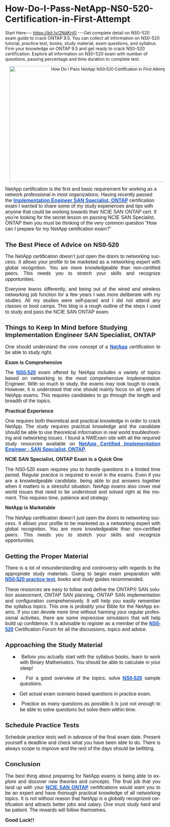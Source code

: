# How-Do-I-Pass-NetApp-NS0-520-Certification-in-First-Attempt
Start Here--- https://bit.ly/2NdKnI0 ---Get complete detail on NS0-520 exam guide to crack ONTAP 9.5. You can collect all information on NS0-520 tutorial, practice test, books, study material, exam questions, and syllabus. Firm your knowledge on ONTAP 9.5 and get ready to crack NS0-520 certification. Explore all information on NS0-520 exam with number of questions, passing percentage and time duration to complete test.
<p></p><div class="separator" style="clear: both; text-align: center;"><a href="https://www.nwexam.com/netapp/ns0-520-netapp-implementation-engineer-san-specialist-ontap-ncie" style="margin-left: 1em; margin-right: 1em;" target="_blank"><span style="font-family: arial;"><img alt="How Do I Pass NetApp NS0-520 Certification in First Attempt?" border="0" data-original-height="500" data-original-width="850" height="376" src="https://1.bp.blogspot.com/-tFZaPAOVkHA/YPe8vN4vKXI/AAAAAAAACGc/xJIsyUDW6rUHpuBoJ_KVAifaySfLtXiZwCLcBGAsYHQ/w640-h376/Get%2Ba%2B%2BSuccessful%2BCareer%2Bwith%2BNetApp%2BNS0-520%2BCertification.png" title="NetApp NCIE SAN ONTAP Certification, NCIE SAN ONTAP Practice Test, NetApp NCIE SAN ONTAP Primer, NCIE SAN ONTAP Study Guide, NetApp Certification, NCIE SAN ONTAP Books, NCIE SAN ONTAP Certification Cost, NCIE SAN ONTAP Certification Syllabus, NetApp NCIE SAN ONTAP Training, NetApp Implementation Engineer Certification, NetApp Certified Implementation Engineer - SAN Specialist ONTAP, NetApp NCIE SAN Specialist ONTAP Certification, NCIE SAN ONTAP, Implementation Engineer SAN Specialist ONTAP, NetApp NCIE SAN Specialist ONTAP Books, NS0-520 NCIE SAN ONTAP, NS0-520 Online Test, NS0-520, NS0-520 Syllabus, NetApp NS0-520 Books" width="640" /></span></a></div><p></p><p><span style="font-family: arial;"><span face="Verdana, sans-serif" lang="EN" style="font-size: 12pt; line-height: 115%; text-align: justify;">NetApp certification is the first and
basic requirement for working as a network professional in most organizations.
Having recently passed the </span><span lang="EN" style="text-align: justify;"><a href="https://www.nwexam.com/netapp/netapp-ns0-520-certification-exam-syllabus"><b><span face="&quot;Verdana&quot;,&quot;sans-serif&quot;" style="color: #1155cc; font-size: 12pt; line-height: 115%; mso-bidi-font-family: Verdana; mso-fareast-font-family: Verdana;">Implementation Engineer SAN
Specialist, ONTAP</span></b></a></span><span face="Verdana, sans-serif" lang="EN" style="font-size: 12pt; line-height: 115%; text-align: justify;"> certification exam I wanted to share
some of my study experiences and tips with anyone that could be working towards
their NCIE SAN ONTAP cert. If you’re looking for the secret lesson on passing
NCIE SAN Specialist, ONTAP then you must be thinking of the very common
question “How can I prepare for my NetApp certification exam?”</span></span></p>

<h2 style="text-align: justify;"><span style="font-family: arial;"><a name="_o0dehgec5m40"></a><b><span face="&quot;Verdana&quot;,&quot;sans-serif&quot;" lang="EN" style="mso-bidi-font-family: Verdana; mso-fareast-font-family: Verdana;">The Best Piece of Advice on NS0-520<o:p></o:p></span></b></span></h2>

<p class="MsoNormal" style="text-align: justify;"><span lang="EN" style="font-family: arial; font-size: 12pt; line-height: 115%; mso-bidi-font-family: Verdana; mso-fareast-font-family: Verdana;">The NetApp certification doesn’t just
open the doors to networking success. It allows your profile to be marketed as
a networking expert with global recognition. You are more knowledgeable than
non-certified peers. This needs you to stretch your skills and recognize
opportunities.</span></p>

<p class="MsoNormal" style="text-align: justify;"><span lang="EN" style="font-family: arial; font-size: 12pt; line-height: 115%; mso-bidi-font-family: Verdana; mso-fareast-font-family: Verdana;">Everyone learns differently, and being
out of the wired and wireless networking job function for a few years I was
more deliberate with my studies. All my studies were self-paced and I did not
attend any classes or boot camps. This blog is a rough outline of the steps I
used to study and pass the NCIE SAN ONTAP exam.<o:p></o:p></span></p>

<h2 style="margin-right: -27pt;"><span style="font-family: arial;"><a name="_7ctqaz3ah715"></a><b><span face="&quot;Verdana&quot;,&quot;sans-serif&quot;" lang="EN" style="mso-bidi-font-family: Verdana; mso-fareast-font-family: Verdana;">Things to Keep In
Mind before Studying Implementation Engineer SAN Specialist, ONTAP<o:p></o:p></span></b></span></h2>

<p class="MsoNormal" style="text-align: justify;"><span style="font-family: arial;"><span face="&quot;Verdana&quot;,&quot;sans-serif&quot;" lang="EN" style="font-size: 12pt; line-height: 115%; mso-bidi-font-family: Verdana; mso-fareast-font-family: Verdana;">One should understand the core concept of
a </span><span lang="EN"><a href="https://www.nwexam.com/netapp/ns0-520-netapp-implementation-engineer-san-specialist-ontap-ncie"><b><span face="&quot;Verdana&quot;,&quot;sans-serif&quot;" style="color: #1155cc; font-size: 12pt; line-height: 115%; mso-bidi-font-family: Verdana; mso-fareast-font-family: Verdana;">NetApp</span></b></a></span><span face="&quot;Verdana&quot;,&quot;sans-serif&quot;" lang="EN" style="font-size: 12pt; line-height: 115%; mso-bidi-font-family: Verdana; mso-fareast-font-family: Verdana;"> certification to
be able to study right.</span></span></p>

<p class="MsoNormal" style="text-align: justify;"><b><span lang="EN" style="font-family: arial; font-size: 12pt; line-height: 115%; mso-bidi-font-family: Verdana; mso-fareast-font-family: Verdana;">Exam is Comprehensive<o:p></o:p></span></b></p>

<p class="MsoNormal" style="text-align: justify;"><span style="font-family: arial;"><span face="&quot;Verdana&quot;,&quot;sans-serif&quot;" lang="EN" style="font-size: 12pt; line-height: 115%; mso-bidi-font-family: Verdana; mso-fareast-font-family: Verdana;">The </span><span lang="EN"><a href="https://www.nwexam.com/netapp/ns0-520-netapp-implementation-engineer-san-specialist-ontap-ncie"><b><span face="&quot;Verdana&quot;,&quot;sans-serif&quot;" style="color: #1155cc; font-size: 12pt; line-height: 115%; mso-bidi-font-family: Verdana; mso-fareast-font-family: Verdana;">NS0-520</span></b></a></span><span face="&quot;Verdana&quot;,&quot;sans-serif&quot;" lang="EN" style="font-size: 12pt; line-height: 115%; mso-bidi-font-family: Verdana; mso-fareast-font-family: Verdana;"> exam offered by
NetApp includes a variety of topics based on networking to the most
comprehensive Implementation Engineer. With so much to study, the exams may
look tough to crack. However, it is understood that one should mainly focus on
all types of NetApp exams. This requires candidates to go through the length
and breadth of the topics.</span></span></p>

<p class="MsoNormal" style="text-align: justify;"><b><span lang="EN" style="font-family: arial; font-size: 12pt; line-height: 115%; mso-bidi-font-family: Verdana; mso-fareast-font-family: Verdana;">Practical Experience<o:p></o:p></span></b></p>

<p class="MsoNormal" style="text-align: justify;"><span style="font-family: arial;"><span face="&quot;Verdana&quot;,&quot;sans-serif&quot;" lang="EN" style="font-size: 12pt; line-height: 115%; mso-bidi-font-family: Verdana; mso-fareast-font-family: Verdana;">One requires both theoretical and
practical knowledge in order to crack NetApp. The study requires practical
knowledge and the candidate should be able to use theoretical information in
real world troubleshooting and networking issues. I found a NWExam site with
all the required study resources available on </span><span lang="EN"><a href="https://www.nwexam.com/netapp/netapp-ns0-520-certification-exam-syllabus"><b><span face="&quot;Verdana&quot;,&quot;sans-serif&quot;" style="color: #1155cc; font-size: 12pt; line-height: 115%; mso-bidi-font-family: Verdana; mso-fareast-font-family: Verdana;">NetApp Certified Implementation
Engineer - SAN Specialist, ONTAP</span></b></a></span><span face="&quot;Verdana&quot;,&quot;sans-serif&quot;" lang="EN" style="font-size: 12pt; line-height: 115%; mso-bidi-font-family: Verdana; mso-fareast-font-family: Verdana;">.</span></span></p>

<p class="MsoNormal" style="text-align: justify;"><b><span lang="EN" style="font-family: arial; font-size: 12pt; line-height: 115%; mso-bidi-font-family: Verdana; mso-fareast-font-family: Verdana;">NCIE SAN Specialist, ONTAP Exam is a Quick One<o:p></o:p></span></b></p>

<p class="MsoNormal" style="text-align: justify;"><span lang="EN" style="font-family: arial; font-size: 12pt; line-height: 115%; mso-bidi-font-family: Verdana; mso-fareast-font-family: Verdana;">The NS0-520 exam requires you to handle
questions in a limited time period. Regular practice is required to excel in
the exams. Even if you are a knowledgeable candidate, being able to put answers
together when it matters is a stressful situation. NetApp exams also cover real
world issues that need to be understood and solved right at the moment. This
requires time, patience and strategy.</span></p>

<p class="MsoNormal" style="text-align: justify;"><span style="font-family: arial;"><b><span face="&quot;Verdana&quot;,&quot;sans-serif&quot;" lang="EN" style="font-size: 12pt; line-height: 115%; mso-bidi-font-family: Verdana; mso-fareast-font-family: Verdana;">NetApp is Marketable</span></b><span face="&quot;Verdana&quot;,&quot;sans-serif&quot;" lang="EN" style="font-size: 12pt; line-height: 115%; mso-bidi-font-family: Verdana; mso-fareast-font-family: Verdana;"><o:p></o:p></span></span></p>

<p class="MsoNormal" style="text-align: justify;"><span lang="EN" style="font-family: arial; font-size: 12pt; line-height: 115%; mso-bidi-font-family: Verdana; mso-fareast-font-family: Verdana;">The NetApp certification doesn’t just
open the doors to networking success. It allows your profile to be marketed as
a networking expert with global recognition. You are more knowledgeable than
non-certified peers. This needs you to stretch your skills and recognize
opportunities.<o:p></o:p></span></p>

<h2 style="text-align: justify;"><span style="font-family: arial;"><a name="_fyfc6ssr8g7h"></a><b><span lang="EN">Getting the Proper Material</span></b><b><span face="&quot;Verdana&quot;,&quot;sans-serif&quot;" lang="EN" style="mso-bidi-font-family: Verdana; mso-fareast-font-family: Verdana;"><o:p></o:p></span></b></span></h2>

<p class="MsoNormal" style="text-align: justify;"><span style="font-family: arial;"><span face="&quot;Verdana&quot;,&quot;sans-serif&quot;" lang="EN" style="font-size: 12pt; line-height: 115%; mso-bidi-font-family: Verdana; mso-fareast-font-family: Verdana;">There is a lot of misunderstanding and
controversy with regards to the appropriate study materials. Going to begin
exam preparation with </span><span lang="EN"><a href="https://www.nwexam.com/netapp/ns0-520-netapp-implementation-engineer-san-specialist-ontap-ncie"><b><span face="&quot;Verdana&quot;,&quot;sans-serif&quot;" style="color: #1155cc; font-size: 12pt; line-height: 115%; mso-bidi-font-family: Verdana; mso-fareast-font-family: Verdana;">NS0-520 practice test</span></b></a></span><span face="&quot;Verdana&quot;,&quot;sans-serif&quot;" lang="EN" style="font-size: 12pt; line-height: 115%; mso-bidi-font-family: Verdana; mso-fareast-font-family: Verdana;">, books and study
guides recommended.</span></span></p>

<p class="MsoNormal" style="text-align: justify;"><span style="font-family: arial;"><span face="&quot;Verdana&quot;,&quot;sans-serif&quot;" lang="EN" style="font-size: 12pt; line-height: 115%; mso-bidi-font-family: Verdana; mso-fareast-font-family: Verdana;">These resources are easy to follow and
define the ONTAP® SAN solution assessment, ONTAP SAN planning, ONTAP SAN
implementation and configuration comprehensively. It will help you easily
remember the syllabus topics. This one is probably your Bible for the NetApp
exams. If you can devote more time without harming your regular professional
activities, there are some impressive simulators that will help build up
confidence. It is advisable to register as a member of the </span><span lang="EN"><a href="https://www.netapp.com/support-and-training/netapp-university-training-and-certification/certification/implementation-engineer-SAN-Specialist/"><b><span face="&quot;Verdana&quot;,&quot;sans-serif&quot;" style="color: #1155cc; font-size: 12pt; line-height: 115%; mso-bidi-font-family: Verdana; mso-fareast-font-family: Verdana;">NS0-520</span></b></a></span><span face="&quot;Verdana&quot;,&quot;sans-serif&quot;" lang="EN" style="font-size: 12pt; line-height: 115%; mso-bidi-font-family: Verdana; mso-fareast-font-family: Verdana;"> Certification Forum
for all the discussions, topics and advice.<o:p></o:p></span></span></p>

<h2 style="text-align: justify;"><span style="font-family: arial;"><a name="_7hpo55jjx4s3"></a><b><span lang="EN">Approaching the Study Material</span></b><b><span face="&quot;Verdana&quot;,&quot;sans-serif&quot;" lang="EN" style="mso-bidi-font-family: Verdana; mso-fareast-font-family: Verdana;"><o:p></o:p></span></b></span></h2>

<p class="MsoNormal" style="margin-left: 0.5in; mso-list: l0 level1 lfo1; text-align: justify; text-indent: -0.25in;"><span style="font-family: arial;"><!--[if !supportLists]--><span face="&quot;Verdana&quot;,&quot;sans-serif&quot;" lang="EN" style="font-size: 12pt; line-height: 115%; mso-bidi-font-family: Verdana; mso-fareast-font-family: Verdana;">●<span style="font-size: 7pt; font-stretch: normal; font-variant-east-asian: normal; font-variant-numeric: normal; line-height: normal;">&nbsp;&nbsp;&nbsp;&nbsp; </span></span><!--[endif]--><span face="&quot;Verdana&quot;,&quot;sans-serif&quot;" lang="EN" style="font-size: 12pt; line-height: 115%; mso-bidi-font-family: Verdana; mso-fareast-font-family: Verdana;">Before you
actually start with the syllabus books, learn to work with Binary Mathematics.
You should be able to calculate in your sleep!<o:p></o:p></span></span></p>

<p class="MsoNormal" style="margin-left: 0.5in; mso-list: l0 level1 lfo1; text-align: justify; text-indent: -0.25in;"><span style="font-family: arial;"><!--[if !supportLists]--><span face="&quot;Verdana&quot;,&quot;sans-serif&quot;" lang="EN" style="font-size: 12pt; line-height: 115%; mso-bidi-font-family: Verdana; mso-fareast-font-family: Verdana;">●<span style="font-size: 7pt; font-stretch: normal; font-variant-east-asian: normal; font-variant-numeric: normal; line-height: normal;">&nbsp;&nbsp;&nbsp;&nbsp; </span></span><!--[endif]--><span face="&quot;Verdana&quot;,&quot;sans-serif&quot;" lang="EN" style="font-size: 12pt; line-height: 115%; mso-bidi-font-family: Verdana; mso-fareast-font-family: Verdana;">For a good
overview of the topics, solve </span><span lang="EN"><a href="https://www.nwexam.com/netapp/netapp-ns0-520-certification-exam-sample-questions-and-answers"><b><span face="&quot;Verdana&quot;,&quot;sans-serif&quot;" style="color: #1155cc; font-size: 12pt; line-height: 115%; mso-bidi-font-family: Verdana; mso-fareast-font-family: Verdana;">NS0-520</span></b></a></span><span face="&quot;Verdana&quot;,&quot;sans-serif&quot;" lang="EN" style="font-size: 12pt; line-height: 115%; mso-bidi-font-family: Verdana; mso-fareast-font-family: Verdana;"> sample
questions. <o:p></o:p></span></span></p>

<p class="MsoNormal" style="margin-left: 0.5in; mso-list: l0 level1 lfo1; text-align: justify; text-indent: -0.25in;"><span style="font-family: arial;"><!--[if !supportLists]--><span face="&quot;Verdana&quot;,&quot;sans-serif&quot;" lang="EN" style="font-size: 12pt; line-height: 115%; mso-bidi-font-family: Verdana; mso-fareast-font-family: Verdana;">●<span style="font-size: 7pt; font-stretch: normal; font-variant-east-asian: normal; font-variant-numeric: normal; line-height: normal;">&nbsp;&nbsp;&nbsp;&nbsp; </span></span><!--[endif]--><span face="&quot;Verdana&quot;,&quot;sans-serif&quot;" lang="EN" style="font-size: 12pt; line-height: 115%; mso-bidi-font-family: Verdana; mso-fareast-font-family: Verdana;">Get actual exam
scenario based questions in practice exam.<o:p></o:p></span></span></p>

<p class="MsoNormal" style="margin-left: 0.5in; mso-list: l0 level1 lfo1; text-align: justify; text-indent: -0.25in;"><span style="font-family: arial;"><!--[if !supportLists]--><span face="&quot;Verdana&quot;,&quot;sans-serif&quot;" lang="EN" style="font-size: 12pt; line-height: 115%; mso-bidi-font-family: Verdana; mso-fareast-font-family: Verdana;">●<span style="font-size: 7pt; font-stretch: normal; font-variant-east-asian: normal; font-variant-numeric: normal; line-height: normal;">&nbsp;&nbsp;&nbsp;&nbsp; </span></span><!--[endif]--><span face="&quot;Verdana&quot;,&quot;sans-serif&quot;" lang="EN" style="font-size: 12pt; line-height: 115%; mso-bidi-font-family: Verdana; mso-fareast-font-family: Verdana;">Practice as many questions
as possible.It is just not enough to be able to solve questions but solve them
within time.<o:p></o:p></span></span></p>

<h2 style="text-align: justify;"><span style="font-family: arial;"><a name="_tn40h0qutqxk"></a><b><span lang="EN">Schedule Practice Tests<o:p></o:p></span></b></span></h2>

<p class="MsoNormal" style="text-align: justify;"><span lang="EN" style="font-family: arial; font-size: 12pt; line-height: 115%; mso-bidi-font-family: Verdana; mso-fareast-font-family: Verdana;">Schedule practice tests well in advance
of the final exam date. Present yourself a deadline and check what you have
been able to do. There is always scope to improve and the rest of the days
should be befitting.<o:p></o:p></span></p>

<h2 style="text-align: justify;"><span style="font-family: arial;"><a name="_8vbj4mo1etpz"></a><b><span lang="EN">Conclusion</span></b></span></h2>

<p class="MsoNormal" style="text-align: justify;"><span style="font-family: arial;"><span face="&quot;Verdana&quot;,&quot;sans-serif&quot;" lang="EN" style="font-size: 12pt; line-height: 115%; mso-bidi-font-family: Verdana; mso-fareast-font-family: Verdana;">The best thing about preparing for NetApp
exams is being able to explore and discover new theories and concepts. The
final job that you land up with your </span><span lang="EN"><a href="https://www.nwexam.com/netapp/netapp-ns0-520-certification-exam-syllabus"><b><span face="&quot;Verdana&quot;,&quot;sans-serif&quot;" style="color: #1155cc; font-size: 12pt; line-height: 115%; mso-bidi-font-family: Verdana; mso-fareast-font-family: Verdana;">NCIE SAN ONTAP</span></b></a></span><span face="&quot;Verdana&quot;,&quot;sans-serif&quot;" lang="EN" style="font-size: 12pt; line-height: 115%; mso-bidi-font-family: Verdana; mso-fareast-font-family: Verdana;"> certifications
would want you to be an expert and have thorough practical knowledge of all
networking topics. It is not without reason that NetApp is a globally
recognized certification and attracts better jobs and salary. One must study
hard and be patient. The rewards will follow themselves.</span></span></p>

<p class="MsoNormal" style="text-align: justify;"><b><span face="&quot;Verdana&quot;,&quot;sans-serif&quot;" lang="EN" style="font-size: 12pt; line-height: 115%; mso-bidi-font-family: Verdana; mso-fareast-font-family: Verdana;"><span style="font-family: arial;">Good Luck!!</span><o:p></o:p></span></b></p>
